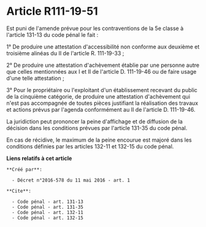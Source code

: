 # Article R111-19-51

Est puni de l'amende prévue pour les contraventions de la 5e classe à l'article 131-13 du code pénal le fait : 

1° De produire une attestation d'accessibilité non conforme aux deuxième et troisième alinéas du II de l'article R.
111-19-33 ; 

2° De produire une attestation d'achèvement établie par une personne autre que celles mentionnées aux I et II de l'article D.
111-19-46 ou de faire usage d'une telle attestation ; 

3° Pour le propriétaire ou l'exploitant d'un établissement recevant du public de la cinquième catégorie, de produire une
attestation d'achèvement qui n'est pas accompagnée de toutes pièces justifiant la réalisation des travaux et actions prévus
par l'agenda conformément au II de l'article D. 111-19-46. 

La juridiction peut prononcer la peine d'affichage et de diffusion de la décision dans les conditions prévues par l'article
131-35 du code pénal. 

En cas de récidive, le maximum de la peine encourue est majoré dans les conditions définies par les articles 132-11 et 132-15
du code pénal.

**Liens relatifs à cet article**

	**Créé par**:

	  - Décret n°2016-578 du 11 mai 2016 - art. 1

	**Cite**:

	  - Code pénal - art. 131-13
	  - Code pénal - art. 131-35
	  - Code pénal - art. 132-11
	  - Code pénal - art. 132-15
